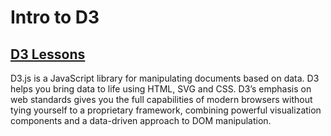# Intro to D3

## [D3 Lessons](https://egghead.io/technologies/d3?order=ASC)

D3.js is a JavaScript library for manipulating documents based on data. D3 helps you bring data to life using HTML, SVG and CSS. D3’s emphasis on web standards gives you the full capabilities of modern browsers without tying yourself to a proprietary framework, combining powerful visualization components and a data-driven approach to DOM manipulation.